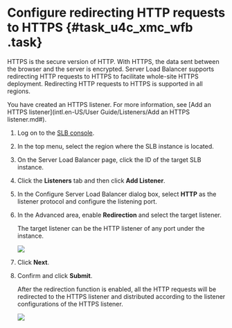 # Configure redirecting HTTP requests to HTTPS {#task_u4c_xmc_wfb .task}

HTTPS is the secure version of HTTP. With HTTPS, the data sent between the browser and the server is encrypted. Server Load Balancer supports redirecting HTTP requests to HTTPS to facilitate whole-site HTTPS deployment. Redirecting HTTP requests to HTTPS is supported in all regions.

You have created an HTTPS listener. For more information, see [Add an HTTPS listener](intl.en-US/User Guide/Listeners/Add an HTTPS listener.md#).

1.  Log on to the [SLB console](https://slb.console.aliyun.com/slb/). 
2.  In the top menu, select the region where the SLB instance is located. 
3.  On the Server Load Balancer page, click the ID of the target SLB instance. 
4.  Click the **Listeners** tab and then click **Add Listener**. 
5.  In the Configure Server Load Balancer dialog box, select **HTTP** as the listener protocol and configure the listening port. 
6.  In the Advanced area, enable **Redirection** and select the target listener. 

    The target listener can be the HTTP listener of any port under the instance.

    ![](http://static-aliyun-doc.oss-cn-hangzhou.aliyuncs.com/assets/img/64564/155860426932571_en-US.png)

7.  Click **Next**. 
8.  Confirm and click **Submit**. 

    After the redirection function is enabled, all the HTTP requests will be redirected to the HTTPS listener and distributed according to the listener configurations of the HTTPS listener.

    ![](http://static-aliyun-doc.oss-cn-hangzhou.aliyuncs.com/assets/img/64564/155860426932572_en-US.png)


